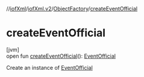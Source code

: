 //[iofXml](../../../index.md)/[iofXml.v2](../index.md)/[ObjectFactory](index.md)/[createEventOfficial](create-event-official.md)

# createEventOfficial

[jvm]\
open fun [createEventOfficial](create-event-official.md)(): [EventOfficial](../-event-official/index.md)

Create an instance of [EventOfficial](../-event-official/index.md)
